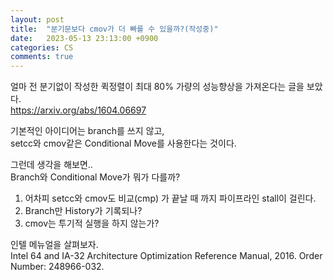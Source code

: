 ```yaml
---
layout: post
title:  "분기문보다 cmov가 더 빠를 수 있을까?(작성중)"
date:   2023-05-13 23:13:00 +0900
categories: CS
comments: true
---
```

얼마 전 분기없이 작성한 퀵정렬이 최대 80% 가량의 성능향상을 가져온다는 글을 보았다.  
<https://arxiv.org/abs/1604.06697>  

기본적인 아이디어는 branch를 쓰지 않고,  
setcc와 cmov같은 Conditional Move를 사용한다는 것이다.  

그런데 생각을 해보면..  
Branch와 Conditional Move가 뭐가 다를까?  

1. 어차피 setcc와 cmov도 비교(cmp) 가 끝날 때 까지 파이프라인 stall이 걸린다.  
2. Branch만 History가 기록되나?  
3. cmov는 투기적 실행을 하지 않는가?  

인텔 메뉴얼을 살펴보자.  
Intel 64 and IA-32 Architecture Optimization Reference Manual, 2016. Order Number:
248966-032.

